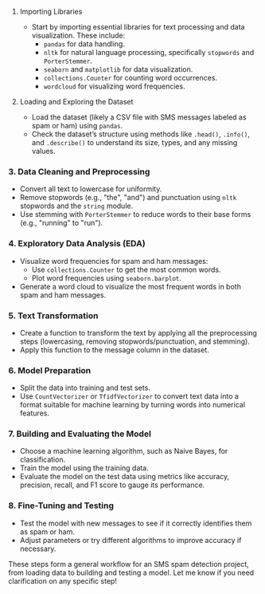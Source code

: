 

1. Importing Libraries
   - Start by importing essential libraries for text processing and data visualization. These include:
     - `pandas` for data handling.
     - `nltk` for natural language processing, specifically `stopwords` and `PorterStemmer`.
     - `seaborn` and `matplotlib` for data visualization.
     - `collections.Counter` for counting word occurrences.
     - `wordcloud` for visualizing word frequencies.

2. Loading and Exploring the Dataset
   - Load the dataset (likely a CSV file with SMS messages labeled as spam or ham) using `pandas`.
   - Check the dataset’s structure using methods like `.head()`, `.info()`, and `.describe()` to understand its size, types, and any missing values.

### 3. **Data Cleaning and Preprocessing**
   - Convert all text to lowercase for uniformity.
   - Remove stopwords (e.g., "the", "and") and punctuation using `nltk` stopwords and the `string` module.
   - Use stemming with `PorterStemmer` to reduce words to their base forms (e.g., "running" to "run").

### 4. **Exploratory Data Analysis (EDA)**
   - Visualize word frequencies for spam and ham messages:
     - Use `collections.Counter` to get the most common words.
     - Plot word frequencies using `seaborn.barplot`.
   - Generate a word cloud to visualize the most frequent words in both spam and ham messages.

### 5. **Text Transformation**
   - Create a function to transform the text by applying all the preprocessing steps (lowercasing, removing stopwords/punctuation, and stemming).
   - Apply this function to the message column in the dataset.

### 6. **Model Preparation**
   - Split the data into training and test sets.
   - Use `CountVectorizer` or `TfidfVectorizer` to convert text data into a format suitable for machine learning by turning words into numerical features.

### 7. **Building and Evaluating the Model**
   - Choose a machine learning algorithm, such as Naive Bayes, for classification.
   - Train the model using the training data.
   - Evaluate the model on the test data using metrics like accuracy, precision, recall, and F1 score to gauge its performance.

### 8. **Fine-Tuning and Testing**
   - Test the model with new messages to see if it correctly identifies them as spam or ham.
   - Adjust parameters or try different algorithms to improve accuracy if necessary.

These steps form a general workflow for an SMS spam detection project, from loading data to building and testing a model. Let me know if you need clarification on any specific step!
